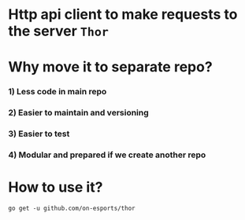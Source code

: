 # Http api client to make requests to the server `Thor`

# Why move it to separate repo?
### 1) Less code in main repo
### 2) Easier to maintain and versioning
### 3) Easier to test
### 4) Modular and prepared if we create another repo 

# How to use it?

```
go get -u github.com/on-esports/thor
```

